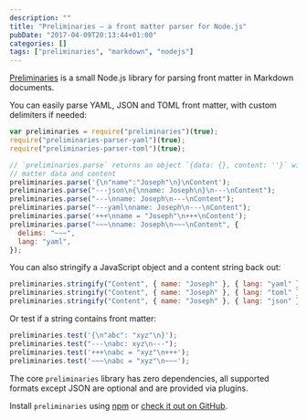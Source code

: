 ```yaml
---
description: ""
title: "Preliminaries — a front matter parser for Node.js"
pubDate: "2017-04-09T20:13:44+01:00"
categories: []
tags: ["preliminaries", "markdown", "nodejs"]
---
```


[Preliminaries](https://github.com/josephearl/preliminaries) is a small Node.js library for parsing front matter in Markdown documents.

You can easily parse YAML, JSON and TOML front matter, with custom delimiters if needed:

```js
var preliminaries = require("preliminaries")(true);
require("preliminaries-parser-yaml")(true);
require("preliminaries-parser-toml")(true);

// `preliminaries.parse` returns an object `{data: {}, content: ''}` with the front
// matter data and content
preliminaries.parse('{\n"name":"Joseph"\n}\nContent');
preliminaries.parse("---json\n{\nname: Joseph\n}\n---\nContent");
preliminaries.parse("---\nname: Joseph\n---\nContent");
preliminaries.parse("---yaml\nname: Joseph\n---\nContent");
preliminaries.parse('+++\nname = "Joseph"\n+++\nContent');
preliminaries.parse("~~~\nname: Joseph\n~~~\nContent", {
  delims: "~~~",
  lang: "yaml",
});
```

You can also stringify a JavaScript object and a content string back out:

```js
preliminaries.stringify("Content", { name: "Joseph" }, { lang: "yaml" });
preliminaries.stringify("Content", { name: "Joseph" }, { lang: "toml" });
preliminaries.stringify("Content", { name: "Joseph" }, { lang: "json" });
```

Or test if a string contains front matter:

```js
preliminaries.test('{\n"abc": "xyz"\n}');
preliminaries.test("---\nabc: xyz\n---");
preliminaries.test('+++\nabc = "xyz"\n+++');
preliminaries.test('~~~\nabc = "xyz"\n~~~');
```

The core `preliminaries` library has zero dependencies, all supported formats except JSON are optional and are provided via plugins.

Install `preliminaries` using [npm](https://www.npmjs.com/package/preliminaries) or [check it out on GitHub](https://github.com/josephearl/preliminaries).
